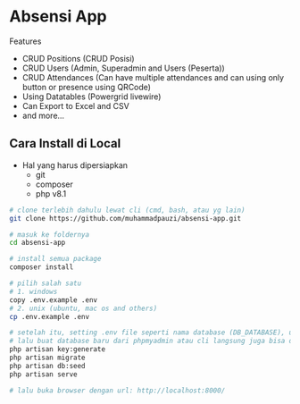 # **Absensi App**

Features

-   CRUD Positions (CRUD Posisi)
-   CRUD Users (Admin, Superadmin and Users (Peserta))
-   CRUD Attendances (Can have multiple attendances and can using only button or presence using QRCode)
-   Using Datatables (Powergrid livewire)
-   Can Export to Excel and CSV
-   and more...

## Cara Install di Local

-   Hal yang harus dipersiapkan
    -   git
    -   composer
    -   php v8.1

```sh
# clone terlebih dahulu lewat cli (cmd, bash, atau yg lain)
git clone https://github.com/muhammadpauzi/absensi-app.git

# masuk ke foldernya
cd absensi-app

# install semua package
composer install

# pilih salah satu
# 1. windows
copy .env.example .env
# 2. unix (ubuntu, mac os and others)
cp .env.example .env

# setelah itu, setting .env file seperti nama database (DB_DATABASE), username dan passwordnya
# lalu buat database baru dari phpmyadmin atau cli langsung juga bisa dengan nama sesuai DB_DATABASE yang ada di file .env
php artisan key:generate
php artisan migrate
php artisan db:seed
php artisan serve

# lalu buka browser dengan url: http://localhost:8000/
```
